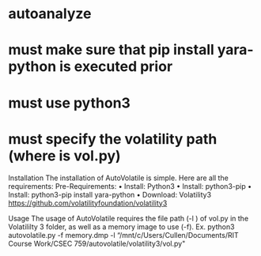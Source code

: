 # autoanalyze
# must make sure that pip install yara-python is executed prior
# must use python3
# must specify the volatility path (where is vol.py)


Installation
The installation of AutoVolatile is simple. Here are all the requirements:
Pre-Requirements:
•	Install: Python3
•	Install: python3-pip
•	Install: python3-pip install yara-python
•	Download: Volatility3 https://github.com/volatilityfoundation/volatility3

Usage
The usage of AutoVolatile requires the file path (-l ) of vol.py in the Volatililty 3 folder, as well as a memory image to use (-f). 
Ex. python3 autovolatile.py -f memory.dmp -l “/mnt/c/Users/Cullen/Documents/RIT Course Work/CSEC 759/autovolatile/volatility3/vol.py"
